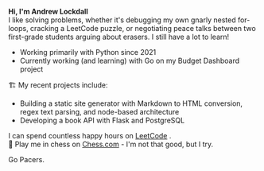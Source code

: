 **Hi, I'm Andrew Lockdall** <br>
I like solving problems, whether it's debugging my own gnarly nested for-loops, cracking a LeetCode puzzle, or negotiating peace talks between two first-grade students arguing about erasers. I still have a lot to learn!

- Working primarily with Python since 2021  
- Currently working (and learning) with Go on my Budget Dashboard project
  
🏗️ My recent projects include:
* Building a static site generator with Markdown to HTML conversion, regex text parsing, and node-based architecture  
* Developing a book API with Flask and PostgreSQL <br>

 I can spend countless happy hours on [LeetCode](https://leetcode.com/u/arrelecq/) .<br>
🏁 Play me in chess on [Chess.com](https://www.chess.com/member/daristane) - I'm not that good, but I try. <br>

Go Pacers. 

